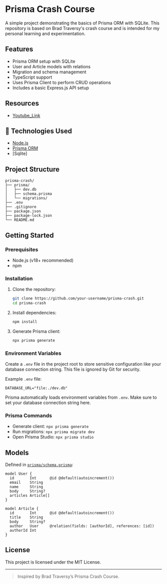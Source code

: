 # Prisma Crash Course

A simple project demonstrating the basics of Prisma ORM with SQLite. This repository is based on Brad Traversy's crash course and is intended for my personal learning and experimentation.

## Features

- Prisma ORM setup with SQLite
- User and Article models with relations
- Migration and schema management
- TypeScript support
- Uses Prisma Client to perform CRUD operations
- Includes a basic Express.js API setup

## Resources
- [Youtube_Link](https://youtu.be/CYH04BJzamo?si=E7EhRtVUaDQ9d6Vv)

## 🚀 Technologies Used

- [Node.js](https://nodejs.org/)
- [Prisma ORM](https://www.prisma.io/)
- [Sqlite]

## Project Structure

```
prisma-crash/
├── prisma/
│   ├── dev.db
│   ├── schema.prisma
│   └── migrations/
├── .env
├── .gitignore
├── package.json
├── package-lock.json
└── README.md
```

## Getting Started

### Prerequisites

- Node.js (v18+ recommended)
- npm

### Installation

1. Clone the repository:
    ```bash
    git clone https://github.com/your-username/prisma-crash.git
    cd prisma-crash
    ```

2. Install dependencies:
    ```bash
    npm install
    ```

3. Generate Prisma client:
    ```bash
    npx prisma generate
    ```

### Environment Variables

Create a `.env` file in the project root to store sensitive configuration like your database connection string. This file is ignored by Git for security.

Example `.env` file:

```properties
DATABASE_URL="file:./dev.db"
```

Prisma automatically loads environment variables from `.env`. Make sure to set your database connection string here.

### Prisma Commands

- Generate client: `npx prisma generate`
- Run migrations: `npx prisma migrate dev`
- Open Prisma Studio: `npx prisma studio`

## Models

Defined in [`prisma/schema.prisma`](prisma/schema.prisma):

```prisma
model User {
  id       Int      @id @default(autoincrement())
  email    String
  name     String
  body     String?
  articles Article[]
}

model Article {
  id       Int      @id @default(autoincrement())
  title    String
  body     String?
  author   User     @relation(fields: [authorId], references: [id])
  authorId Int
}
```

## License

This project is licensed under the MIT License.

---

> Inspired by Brad Traversy’s Prisma Crash Course.